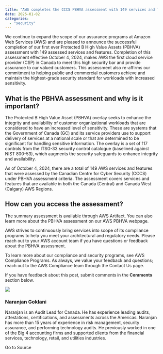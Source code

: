 ```yaml
---
title: "AWS completes the CCCS PBHVA assessment with 149 services and features in scope"
date: 2025-01-02
categories: 
  - "security"
---
```


We continue to expand the scope of our assurance programs at Amazon Web Services (AWS) and are pleased to announce the successful completion of our first ever Protected B High Value Assets (PBHVA) assessment with 149 assessed services and features. Completion of this assessment effective October 4, 2024, makes AWS the first cloud service provider (CSP) in Canada to meet this high security bar and provide assurance to our valued customers. This assessment also re-affirms our commitment to helping public and commercial customers achieve and maintain the highest-grade security standard for workloads with increased sensitivity.

## What is the PBHVA assessment and why is it important?

The Protected B High Value Asset (PBHVA) overlay seeks to enhance the integrity and availability of customer organizational workloads that are considered to have an increased level of sensitivity. These are systems that the Government of Canada (GC) and its service providers use to support delivery of services at a national scale or that are determined to be significant for handling sensitive information. The overlay is a set of 117 controls from the ITSG-33 security control catalogue (baselined against NIST 800-53), which augments the security safeguards to enhance integrity and availability.

As of October 4, 2024, there are a total of 149 AWS services and features that were assessed by the Canadian Centre for Cyber Security (CCCS) under PBHVA assessment criteria. The assessment covers services and features that are available in both the Canada (Central) and Canada West (Calgary) AWS Regions.

## How can you access the assessment?

The summary assessment is available through AWS Artifact. You can also learn more about the PBHVA assessment on our AWS PBHVA webpage.

AWS strives to continuously bring services into scope of its compliance programs to help you meet your architectural and regulatory needs. Please reach out to your AWS account team if you have questions or feedback about the PBHVA assessment.

To learn more about our compliance and security programs, see AWS Compliance Programs. As always, we value your feedback and questions; reach out to the AWS Compliance team through the Contact Us page.

If you have feedback about this post, submit comments in the **Comments** section below.

![](https://d2908q01vomqb2.cloudfront.net/22d200f8670dbdb3e253a90eee5098477c95c23d/2023/11/16/narankg.png)

### Naranjan Goklani

Naranjan is an Audit Lead for Canada. He has experience leading audits, attestations, certifications, and assessments across the Americas. Naranjan has more than 15 years of experience in risk management, security assurance, and performing technology audits. He previously worked in one of the Big 4 accounting firms and supported clients from the financial services, technology, retail, and utilities industries.

Go to Source
